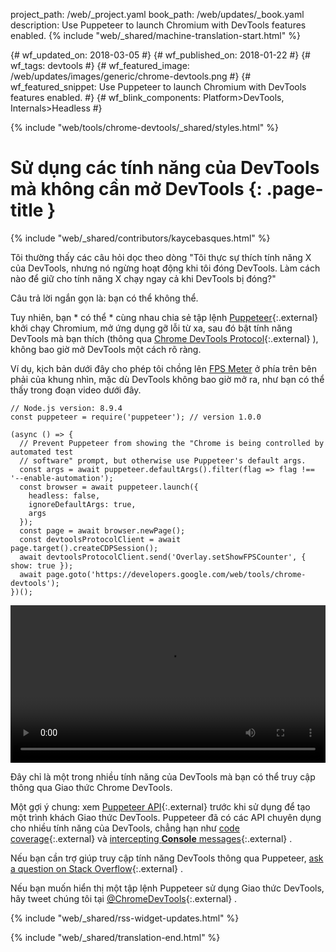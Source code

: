 project_path: /web/_project.yaml
book_path: /web/updates/_book.yaml
description: Use Puppeteer to launch Chromium with DevTools features enabled.
{% include "web/_shared/machine-translation-start.html" %}

{# wf_updated_on: 2018-03-05 #}
{# wf_published_on: 2018-01-22 #}
{# wf_tags: devtools #}
{# wf_featured_image: /web/updates/images/generic/chrome-devtools.png #}
{# wf_featured_snippet: Use Puppeteer to launch Chromium with DevTools features enabled. #}
{# wf_blink_components: Platform>DevTools, Internals>Headless #}

{% include "web/tools/chrome-devtools/_shared/styles.html" %}

# Sử dụng các tính năng của DevTools mà không cần mở DevTools {: .page-title }

{% include "web/_shared/contributors/kaycebasques.html" %}

Tôi thường thấy các câu hỏi dọc theo dòng "Tôi thực sự thích tính năng X của DevTools, nhưng nó ngừng hoạt động khi tôi đóng DevTools. Làm cách nào để giữ cho tính năng X chạy ngay cả khi DevTools bị đóng?"

Câu trả lời ngắn gọn là: bạn có thể không thể.

Tuy nhiên, bạn * có thể * cùng nhau chia sẻ tập lệnh [Puppeteer][puppeteer]{:.external} khởi chạy Chromium, mở ứng dụng gỡ lỗi từ xa, sau đó bật tính năng DevTools mà bạn thích (thông qua [Chrome DevTools Protocol][CDP]{:.external} ), không bao giờ mở DevTools một cách rõ ràng.

[puppeteer]: https://github.com/GoogleChrome/puppeteer
[CDP]: https://chromedevtools.github.io/devtools-protocol/

Ví dụ, kịch bản dưới đây cho phép tôi chồng lên [FPS Meter][FPS] ở phía trên bên phải của khung nhìn, mặc dù DevTools không bao giờ mở ra, như bạn có thể thấy trong đoạn video dưới đây.

[FPS]: /web/tools/chrome-devtools/evaluate-performance/reference#fps-meter

    // Node.js version: 8.9.4
    const puppeteer = require('puppeteer'); // version 1.0.0

    (async () => {
      // Prevent Puppeteer from showing the "Chrome is being controlled by automated test
      // software" prompt, but otherwise use Puppeteer's default args.
      const args = await puppeteer.defaultArgs().filter(flag => flag !== '--enable-automation');
      const browser = await puppeteer.launch({
        headless: false,
        ignoreDefaultArgs: true,
        args
      });
      const page = await browser.newPage();
      const devtoolsProtocolClient = await page.target().createCDPSession();
      await devtoolsProtocolClient.send('Overlay.setShowFPSCounter', { show: true });
      await page.goto('https://developers.google.com/web/tools/chrome-devtools');
    })();

<style>
  video { width: 100%; }
</style>

<video controls>
  <source src="https://storage.googleapis.com/webfundamentals-assets/updates/2018/01/devtools.mp4">
</video>

Đây chỉ là một trong nhiều tính năng của DevTools mà bạn có thể truy cập thông qua Giao thức Chrome DevTools.

Một gợi ý chung: xem [Puppeteer API][API]{:.external} trước khi sử dụng để tạo một trình khách Giao thức DevTools. Puppeteer đã có các API chuyên dụng cho nhiều tính năng của DevTools, chẳng hạn như [code coverage][coverage]{:.external} và [intercepting **Console** messages][console]{:.external} .

[API]: https://github.com/GoogleChrome/puppeteer/blob/master/docs/api.md
[coverage]: https://github.com/GoogleChrome/puppeteer/blob/master/docs/api.md#class-coverage
[console]: https://github.com/GoogleChrome/puppeteer/blob/master/docs/api.md#event-console

Nếu bạn cần trợ giúp truy cập tính năng DevTools thông qua Puppeteer, [ask a question on Stack Overflow][SO]{:.external} .

Nếu bạn muốn hiển thị một tập lệnh Puppeteer sử dụng Giao thức DevTools, hãy tweet chúng tôi tại [@ChromeDevTools][twitter]{:.external} .

[SO]: https://stackoverflow.com/questions/ask?tags=google-chrome-devtools,puppeteer
[twitter]: https://twitter.com/chromedevtools

{% include "web/_shared/rss-widget-updates.html" %}

{% include "web/_shared/translation-end.html" %}